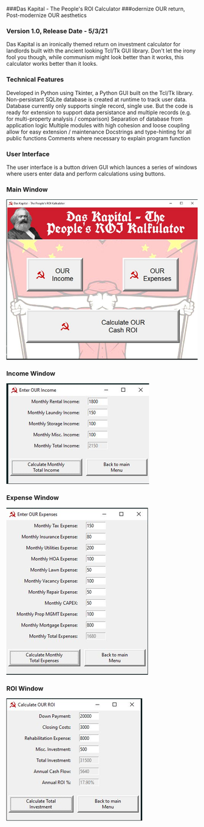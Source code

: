###Das Kapital - The People's ROI Calculator
###odernize OUR return, Post-modernize OUR aesthetics
### Version 1.0, Release Date - 5/3/21

Das Kapital is an ironically themed return on investment calculator for landlords built with the ancient looking Tcl/Tk GUI library. Don't let the irony fool you though, while communism might look better than it works, this calculator works better than it looks.  

### Technical Features
Developed in Python using Tkinter, a Python GUI built on the Tcl/Tk library.
Non-persistant SQLite database is created at runtime to track user data. 
Database currently only supports single record, single use.  But the code is ready for extension to support data persistance and multiple records (e.g. for multi-property analysis / comparison) 
Separation of database from application logic
Multiple modules with high cohesion and loose coupling allow for easy extension / maintenance
Docstrings and type-hinting for all public functions
Comments where necessary to explain program function

### User Interface
The user interface is a button driven GUI which launces a series of windows where users enter data and perform calculations using buttons.

### Main Window
![Main Window](Main_screen.JPG "Main window")

### Income Window
![Income Window](Income_window.JPG "Income window")

### Expense Window
![Expense Window](Expense_window.JPG "Expense window")

### ROI Window
![ROI Window](ROI_window.JPG "ROI window")
